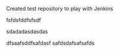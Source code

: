 Created test repository to play with Jenkins

fsfdsfddfsfsdf


sdadadasdasdas

dfsaafsddfsafdasf
safdsdafsafsafds
